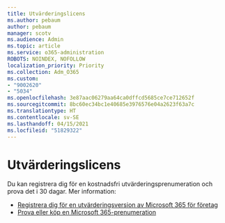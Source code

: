 ```yaml
---
title: Utvärderingslicens
ms.author: pebaum
author: pebaum
manager: scotv
ms.audience: Admin
ms.topic: article
ms.service: o365-administration
ROBOTS: NOINDEX, NOFOLLOW
localization_priority: Priority
ms.collection: Adm_O365
ms.custom:
- "9002620"
- "5034"
ms.openlocfilehash: 3e87aac06279aa64ca0dffcd5685ce7ce712652f
ms.sourcegitcommit: 8bc60ec34bc1e40685e3976576e04a2623f63a7c
ms.translationtype: HT
ms.contentlocale: sv-SE
ms.lasthandoff: 04/15/2021
ms.locfileid: "51829322"
---
```

# <a name="trial-license"></a>Utvärderingslicens

Du kan registrera dig för en kostnadsfri utvärderingsprenumeration och prova det i 30 dagar. Mer information:

- [Registrera dig för en utvärderingsversion av Microsoft 365 för företag](https://docs.microsoft.com/microsoft-365/commerce/sign-up-for-office-365-trial?view=o365-worldwide)
- [Prova eller köp en Microsoft 365-prenumeration](https://docs.microsoft.com/microsoft-365/commerce/try-or-buy-microsoft-365?view=o365-worldwide)
